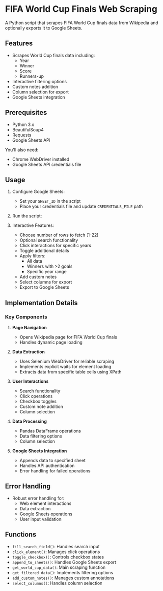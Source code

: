 # FIFA World Cup Finals Web Scraping

A Python script that scrapes FIFA World Cup finals data from Wikipedia and optionally exports it to Google Sheets.

## Features

- Scrapes World Cup finals data including:
  - Year
  - Winner
  - Score
  - Runners-up
- Interactive filtering options
- Custom notes addition
- Column selection for export
- Google Sheets integration

## Prerequisites

- Python 3.x
- BeautifulSoup4
- Requests
- Google Sheets API


You'll also need:
- Chrome WebDriver installed
- Google Sheets API credentials file

## Usage

1. Configure Google Sheets:
   - Set your `SHEET_ID` in the script
   - Place your credentials file and update `CREDENTIALS_FILE` path

2. Run the script:

3. Interactive Features:
   - Choose number of rows to fetch (1-22)
   - Optional search functionality
   - Click interactions for specific years
   - Toggle additional details
   - Apply filters:
     - All data
     - Winners with >2 goals
     - Specific year range
   - Add custom notes
   - Select columns for export
   - Export to Google Sheets

## Implementation Details

### Key Components

1. **Page Navigation**
   - Opens Wikipedia page for FIFA World Cup finals
   - Handles dynamic page loading

2. **Data Extraction**
   - Uses Selenium WebDriver for reliable scraping
   - Implements explicit waits for element loading
   - Extracts data from specific table cells using XPath

3. **User Interactions**
   - Search functionality
   - Click operations
   - Checkbox toggles
   - Custom note addition
   - Column selection

4. **Data Processing**
   - Pandas DataFrame operations
   - Data filtering options
   - Column selection

5. **Google Sheets Integration**
   - Appends data to specified sheet
   - Handles API authentication
   - Error handling for failed operations

## Error Handling

- Robust error handling for:
  - Web element interactions
  - Data extraction
  - Google Sheets operations
  - User input validation

## Functions

- `fill_search_field()`: Handles search input
- `click_element()`: Manages click operations
- `toggle_checkbox()`: Controls checkbox states
- `append_to_sheets()`: Handles Google Sheets export
- `get_world_cup_data()`: Main scraping function
- `get_filtered_data()`: Implements filtering options
- `add_custom_notes()`: Manages custom annotations
- `select_columns()`: Handles column selection